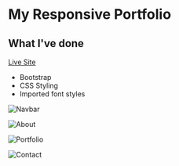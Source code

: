 # My Responsive Portfolio


## What I've done
[Live Site](https://montykun.github.io/resposivePortfolio/index)
* Bootstrap
* CSS Styling
* Imported font styles

![Navbar](https://gyazo.com/88e903bfed3ca7b2e566f47dfe057aef)

![About](https://gyazo.com/1c3f8cc02949f1f485e29d3eade116e5)

![Portfolio](https://gyazo.com/fdc57af8bac14f50002308c6a34bed11)

![Contact](https://gyazo.com/657fbfd735500161db22698d3fbf7445)